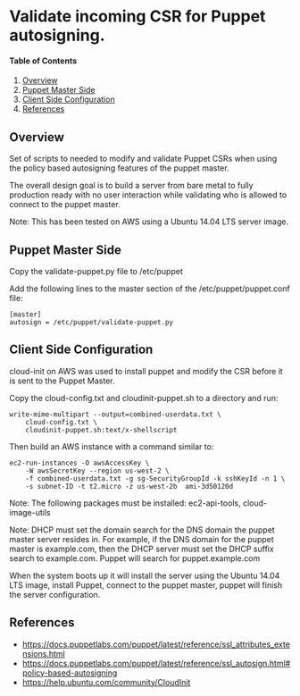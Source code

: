 # Validate incoming CSR for Puppet autosigning.

#### Table of Contents
1. [Overview](#overview)
2. [Puppet Master Side](#puppet-master-side)
3. [Client Side Configuration](#client-side-configuration)
4. [References](#references)

## Overview

Set of scripts to needed to modify and validate Puppet CSRs when using 
the policy based autosigning features of the puppet master.

The overall design goal is to build a server from bare metal to fully
production ready with no user interaction while validating who is allowed
to connect to the puppet master.  

Note: This has been tested on AWS using a Ubuntu 14.04 LTS server image.


## Puppet Master Side

Copy the validate-puppet.py file to /etc/puppet

Add the following lines to the master section of the /etc/puppet/puppet.conf 
file:

    [master]
    autosign = /etc/puppet/validate-puppet.py



## Client Side Configuration

cloud-init on AWS was used to install puppet and modify the CSR before it 
is sent to the Puppet Master. 

Copy the cloud-config.txt and cloudinit-puppet.sh to a directory and run:

    write-mime-multipart --output=combined-userdata.txt \
        cloud-config.txt \
        cloudinit-puppet.sh:text/x-shellscript


Then build an AWS instance with a command similar to:

    ec2-run-instances -O awsAccessKey \
        -W awsSecretKey --region us-west-2 \
        -f combined-userdata.txt -g sg-SecurityGroupId -k sshKeyId -n 1 \
        -s subnet-ID -t t2.micro -z us-west-2b  ami-3d50120d


Note: The following packages must be installed: ec2-api-tools, 
cloud-image-utils

Note: DHCP must set the domain search for the DNS domain the puppet master
server resides in.  For example, if the DNS domain for the puppet master is 
example.com, then the DHCP server must set the DHCP suffix search to 
example.com.   Puppet will search for puppet.example.com


When the system boots up it will install the server using the Ubuntu 14.04 LTS
image, install Puppet, connect to the puppet master, puppet will finish
the server configuration.

## References

* https://docs.puppetlabs.com/puppet/latest/reference/ssl_attributes_extensions.html
* https://docs.puppetlabs.com/puppet/latest/reference/ssl_autosign.html#policy-based-autosigning
* https://help.ubuntu.com/community/CloudInit

